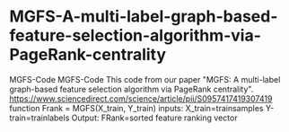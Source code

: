 # MGFS-A-multi-label-graph-based-feature-selection-algorithm-via-PageRank-centrality
MGFS-Code
MGFS-Code
This code from our paper "MGFS: A multi-label graph-based feature selection algorithm via PageRank centrality".
https://www.sciencedirect.com/science/article/pii/S0957417419307419
function Frank = MGFS(X_train, Y_train)
inputs:
X_train=trainsamples
Y-train=trainlabels
Output:
FRank=sorted feature ranking vector
